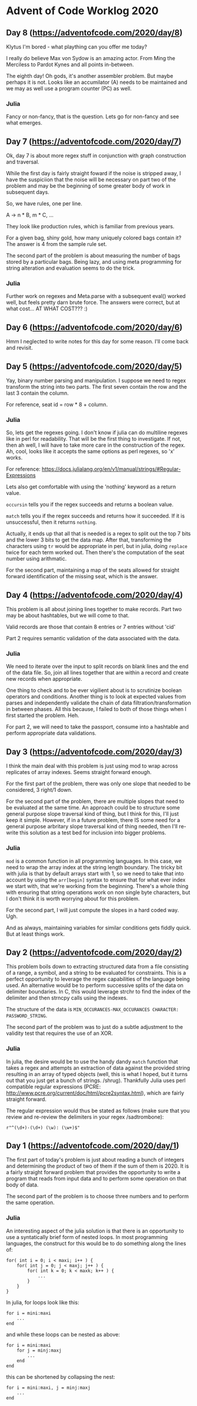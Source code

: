 # Advent of Code Worklog 2020

## Day 8 (https://adventofcode.com/2020/day/8)

Klytus I'm bored - what plaything can you offer me today?

I really do believe Max von Sydow is an amazing actor.  From Ming the Merciless to Pardot Kynes and all points in-between.

The eighth day!  Oh gods, it's another assembler problem.  But maybe perhaps it is not.  Looks like an accumilator (A) needs to be maintained and we may as well use a program counter (PC) as well.

### Julia

Fancy or non-fancy, that is the question.  Lets go for non-fancy and see what emerges.

## Day 7 (https://adventofcode.com/2020/day/7)

Ok, day 7 is about more regex stuff in conjunction with graph construction and traversal.

While the first day is fairly straight foward if the noise is stripped away, I have the suspiciion that the noise will be necessary on part two of the problem and may be the beginning of some greater body of work in subsequent days.

So, we have rules, one per line.

A -> n * B, m * C, ...

They look like production rules, which is familiar from previous years.

For a given bag, shiny gold, how many uniquely colored bags contain it?  The answer is 4 from the sample rule set.

The second part of the problem is about measuring the number of bags stored by a particular bags.  Being lazy, and using meta programming for string alteration and evaluation seems to do the trick.

### Julia

Further work on regexes and Meta.parse with a subsequent eval() worked well, but feels pretty darn brute force.  The answers were correct, but at what cost... AT WHAT COST??? :)

## Day 6 (https://adventofcode.com/2020/day/6)

Hmm I neglected to write notes for this day for some reason.  I'll come back and revisit.


## Day 5 (https://adventofcode.com/2020/day/5)

Yay, binary number parsing and manipulation.  I suppose we need to regex transform the string into two parts.  The first seven contain the row and the last 3 contain the column.

For reference, seat id = row * 8 + column.

### Julia

So, lets get the regexes going.  I don't know if julia can do multiline regexes like in perl for readability.  That will be the first thing to investigate.  If not, then ah well, I will have to take more care in the construction of the regex.  Ah, cool, looks like it accepts the same options as perl regexes, so 'x' works.

For reference: https://docs.julialang.org/en/v1/manual/strings/#Regular-Expressions

Lets also get comfortable with using the 'nothing' keyword as a return value.

`occursin` tells you if the regex succeeds and returns a boolean value.

`match` tells you if the regex succeeds and returns how it succeeded.  If it is unsuccessful, then it returns ```nothing```.

Actually, it ends up that all that is needed is a regex to split out the top 7 bits and the lower 3 bits to get the data map.  After that, transforming the characters using `tr` would be appropriate in perl, but in julia, doing `replace` twice for each term worked out.  Then there's the computation of the seat number using arithmatic.

For the second part, maintaining a map of the seats allowed for straight forward identification of the missing seat, which is the answer.

## Day 4 (https://adventofcode.com/2020/day/4)

This problem is all about joining lines together to make records.  Part two may be about hashtables, but we will come to that.

Valid records are those that contain 8 entries or 7 entries without 'cid'

Part 2 requires semantic validation of the data associated with the data.

### Julia

We need to iterate over the input to split records on blank lines and the end of the data file.  So, join all lines together that are within a record and create new records when appropriate.

One thing to check and to be ever vigilient about is to scrutinize boolean operators and conditions.  Another thing is to look at expected values from parses and independently validate the chain of data filtration/transformation in between phases.  All this because, I failed to both of those things when I first started the problem.  Heh.

For part 2, we will need to take the passport, consume into a hashtable and perform appropriate data validations.

## Day 3 (https://adventofcode.com/2020/day/3)

I think the main deal with this problem is just using mod to wrap across replicates of array indexes.  Seems straight forward enough.

For the first part of the problem, there was only one slope that needed to be considered, 3 right/1 down.

For the second part of the problem, there are multiple slopes that need to be evaluated at the same time.  An approach could be to structure some general purpose slope traversal kind of thing, but I think for this, I'll just keep it simple.  However, if in a future problem, there IS some need for a general purpose arbritary slope traversal kind of thing needed, then I'll re-write this solution as a test bed for inclusion into bigger problems.

### Julia

`mod` is a common function in all programming languages.  In this case, we need to wrap the array index at the string length boundary.  The tricky bit with julia is that by default arrays start with 1, so we need to take that into account by using the `arr[begin]` syntax to ensure that for what ever index we start with, that we're working from the beginning.  There's a whole thing with ensuring that string operations work on non single byte characters, but I don't think it is worth worrying about for this problem.

For the second part, I will just compute the slopes in a hard coded way.  Ugh.

And as always, maintaining variables for similar conditions gets fiddly quick.  But at least things work.

## Day 2 (https://adventofcode.com/2020/day/2)

This problem boils down to extracting structured data from a file consisting of a range, a symbol, and a string to be evaluated for constraints.  This is a perfect opportunity to leverage the regex capabilities of the language being used.  An alternative would be to perform successive splits of the data on delimiter boundaries.  In C, this would leverage strchr to find the index of the delimiter and then strncpy calls using the indexes.

The structure of the data is `MIN_OCCURANCES-MAX_OCCURANCES CHARACTER: PASSWORD_STRING`.

The second part of the problem was to just do a subtle adjustment to the validity test that requires the use of an XOR.

### Julia

In julia, the desire would be to use the handy dandy `match` function that takes a regex and attempts an extraction of data against the provided string resulting in an array of typed objects (well, this is what I hoped, but it turns out that you just get a bunch of strings.  /shrug).  Thankfully Julia uses perl compatible regular expressions (PCRE: http://www.pcre.org/current/doc/html/pcre2syntax.html), which are fairly straight forward.

The regular expression would thus be stated as follows (make sure that you review and re-review the delimiters in your regex /sadtrombone):

```
r"^(\d+)-(\d+) (\w): (\w+)$"
```


## Day 1 (https://adventofcode.com/2020/day/1)

The first part of today's problem is just about reading a bunch of integers and determining the product of two of them if the sum of them is 2020.  It is a fairly straight forward problem that provides the opportunity to write a program that reads from input data and to perform some operation on that body of data.

The second part of the problem is to choose three numbers and to perform the same operation.

### Julia

An interesting aspect of the julia solution is that there is an opportunity to use a syntatically brief form of nested loops.  In most programming languages, the construct for this would be to do something along the lines of:

```
for( int i = 0; i < maxi; i++ ) {
	for( int j = 0; j < maxj; j++ ) {
		for( int k = 0; k < maxk; k++ ) {
			...
		}
	}
}
```

In julia, for loops look like this:

```
for i = mini:maxi
	...
end
```

and while these loops can be nested as above:

```
for i = mini:maxi
	for j = minj:maxj
		...
	end
end
```

this can be shortened by collapsing the nest:

```
for i = mini:maxi, j = minj:maxj
	...
end
```
